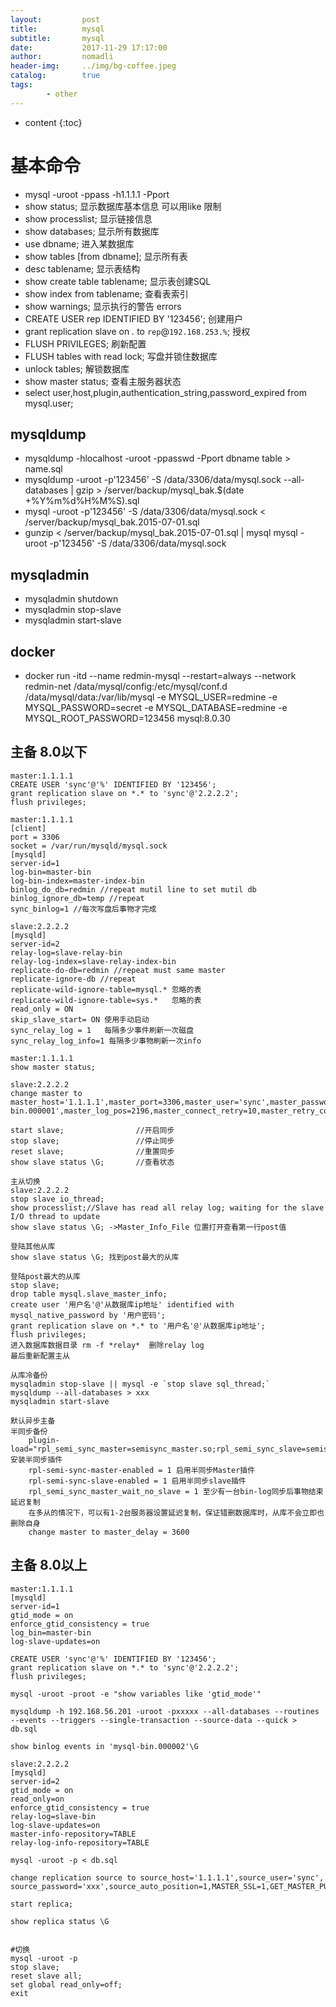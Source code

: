 ```yaml
---
layout:         post
title:          mysql
subtitle:       mysql
date:           2017-11-29 17:17:00
author:         nomadli
header-img:     ../img/bg-coffee.jpeg
catalog:        true
tags:
        - other
---
```


* content
{:toc} 

# 基本命令
- mysql -uroot -ppass -h1.1.1.1 -Pport
- show status; 显示数据库基本信息 可以用like 限制
- show processlist; 显示链接信息
- show databases; 显示所有数据库
- use dbname; 进入某数据库
- show tables [from dbname]; 显示所有表
- desc tablename; 显示表结构
- show create table tablename; 显示表创建SQL
- show index from tablename; 查看表索引
- show warnings; 显示执行的警告 errors
- CREATE USER rep IDENTIFIED BY '123456'; 创建用户
- grant replication slave on *.* to `rep`@`192.168.253.%`; 授权
- FLUSH PRIVILEGES; 刷新配置
- FLUSH tables with read lock; 写盘并锁住数据库
- unlock tables; 解锁数据库
- show master status; 查看主服务器状态
- select user,host,plugin,authentication_string,password_expired from mysql.user;

## mysqldump
- mysqldump -hlocalhost -uroot -ppasswd -Pport  dbname table > name.sql
- mysqldump -uroot -p'123456' -S /data/3306/data/mysql.sock --all-databases | gzip > /server/backup/mysql_bak.$(date +%Y%m%d%H%M%S).sql
- mysql -uroot -p'123456' -S /data/3306/data/mysql.sock < /server/backup/mysql_bak.2015-07-01.sql
- gunzip < /server/backup/mysql_bak.2015-07-01.sql | mysql mysql -uroot -p'123456' -S /data/3306/data/mysql.sock

## mysqladmin
- mysqladmin shutdown
- mysqladmin stop-slave
- mysqladmin start-slave

## docker
- docker run -itd --name redmin-mysql --restart=always --network redmin-net /data/mysql/config:/etc/mysql/conf.d /data/mysql/data:/var/lib/mysql -e MYSQL_USER=redmine -e MYSQL_PASSWORD=secret -e MYSQL_DATABASE=redmine -e MYSQL_ROOT_PASSWORD=123456 mysql:8.0.30

## 主备 8.0以下
```shell
master:1.1.1.1
CREATE USER 'sync'@'%' IDENTIFIED BY '123456';
grant replication slave on *.* to 'sync'@'2.2.2.2';
flush privileges;

master:1.1.1.1
[client]
port = 3306
socket = /var/run/mysqld/mysql.sock
[mysqld]
server-id=1
log-bin=master-bin
log-bin-index=master-index-bin
binlog_do_db=redmin //repeat mutil line to set mutil db
binlog_ignore_db=temp //repeat
sync_binlog=1 //每次写盘后事物才完成

slave:2.2.2.2
[mysqld]
server-id=2
relay-log=slave-relay-bin
relay-log-index=slave-relay-index-bin
replicate-do-db=redmin //repeat must same master
replicate-ignore-db //repeat
replicate-wild-ignore-table=mysql.* 忽略的表
replicate-wild-ignore-table=sys.*   忽略的表
read_only = ON
skip_slave_start= ON 使用手动启动
sync_relay_log = 1   每隔多少事件刷新一次磁盘
sync_relay_log_info=1 每隔多少事物刷新一次info

master:1.1.1.1
show master status;

slave:2.2.2.2
change master to master_host='1.1.1.1',master_port=3306,master_user='sync',master_password='123456',master_log_file='master-bin.000001',master_log_pos=2196,master_connect_retry=10,master_retry_count=86400;

start slave;				//开启同步
stop slave;					//停止同步
reset slave;				//重置同步
show slave status \G;		//查看状态

主从切换
slave:2.2.2.2
stop slave io_thread;
show processlist;//Slave has read all relay log; waiting for the slave I/O thread to update
show slave status \G; ->Master_Info_File 位置打开查看第一行post值

登陆其他从库
show slave status \G; 找到post最大的从库

登陆post最大的从库
stop slave;
drop table mysql.slave_master_info;
create user '用户名'@'从数据库ip地址' identified with mysql_native_password by '用户密码'; 
grant replication slave on *.* to '用户名'@'从数据库ip地址';
flush privileges; 
进入数据库数据目录 rm -f *relay*  删除relay log
最后重新配置主从

从库冷备份
mysqladmin stop-slave || mysql -e `stop slave sql_thread;`
mysqldump --all-databases > xxx
mysqladmin start-slave

默认异步主备
半同步备份
    plugin-load="rpl_semi_sync_master=semisync_master.so;rpl_semi_sync_slave=semisync_slave.so" 安装半同步插件
	rpl-semi-sync-master-enabled = 1 启用半同步Master插件
	rpl-semi-sync-slave-enabled = 1 启用半同步slave插件
	rpl_semi_sync_master_wait_no_slave = 1 至少有一台bin-log同步后事物结束
延迟复制
	在多从的情况下，可以有1-2台服务器设置延迟复制，保证错删数据库时，从库不会立即也删除自身
	change master to master_delay = 3600
```

## 主备 8.0以上
```shell
master:1.1.1.1
[mysqld]
server-id=1
gtid_mode = on
enforce_gtid_consistency = true
log_bin=master-bin
log-slave-updates=on

CREATE USER 'sync'@'%' IDENTIFIED BY '123456';
grant replication slave on *.* to 'sync'@'2.2.2.2';
flush privileges;

mysql -uroot -proot -e "show variables like 'gtid_mode'"

mysqldump -h 192.168.56.201 -uroot -pxxxxx --all-databases --routines --events --triggers --single-transaction --source-data --quick > db.sql

show binlog events in 'mysql-bin.000002'\G

slave:2.2.2.2
[mysqld]
server-id=2
gtid_mode = on
read_only=on
enforce_gtid_consistency = true
relay-log=slave-bin
log-slave-updates=on
master-info-repository=TABLE
relay-log-info-repository=TABLE

mysql -uroot -p < db.sql 

change replication source to source_host='1.1.1.1',source_user='sync', source_password='xxx',source_auto_position=1,MASTER_SSL=1,GET_MASTER_PUBLIC_KEY=1,MASTER_PUBLIC_KEY_PATH='/var/lib/mysql/public_key.pem';
 
start replica;

show replica status \G


#切换
mysql -uroot -p
stop slave;
reset slave all;
set global read_only=off;
exit
```
